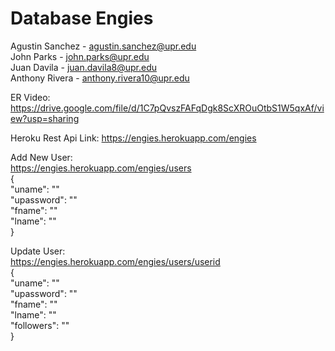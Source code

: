 # Database Engies
Agustin Sanchez - agustin.sanchez@upr.edu  
John Parks - john.parks@upr.edu  
Juan Davila - juan.davila8@upr.edu  
Anthony Rivera - anthony.rivera10@upr.edu  

ER Video: https://drive.google.com/file/d/1C7pQvszFAFqDgk8ScXROuOtbS1W5qxAf/view?usp=sharing

Heroku Rest Api Link: https://engies.herokuapp.com/engies

Add New User:  
https://engies.herokuapp.com/engies/users  
{  
  "uname": ""  
  "upassword": ""  
  "fname": ""  
  "lname": ""  
}  

Update User:  
https://engies.herokuapp.com/engies/users/userid  
{  
  "uname": ""  
  "upassword": ""  
  "fname": ""  
  "lname": ""  
  "followers": ""  
}  

